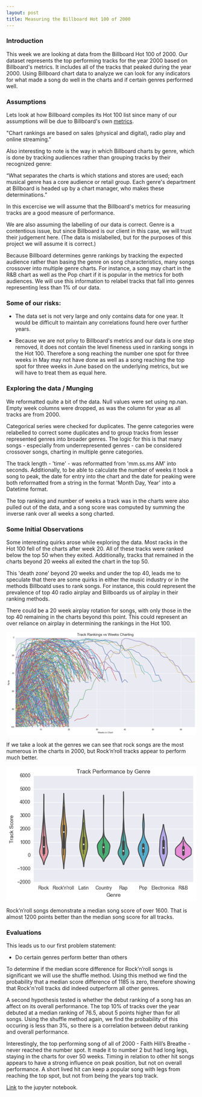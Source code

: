 ```yaml
---
layout: post
title: Measuring the Billboard Hot 100 of 2000
---
```


### Introduction

This week we are looking at data from the Billboard Hot 100 of 2000.
Our dataset represents the top performing tracks for the year 2000 based on Billboard's metrics. It includes all of the tracks that peaked during the year 2000. Using Billboard chart data to analyze we can look for any indicators for what made a song do well in the charts and if certain genres performed well.

### Assumptions

Lets look at how Billboard compiles its Hot 100 list since many of our assumptions will be due to Billboard's own <a href="https://en.wikipedia.org/wiki/Billboard_Hot_100#Year-end_charts">metrics</a>.

"Chart rankings are based on sales (physical and digital), radio play and online streaming."

Also interesting to note is the way in which Billboard charts by genre, which is done by tracking audiences rather than grouping tracks by their recognized genre: 

“What separates the charts is which stations and stores are used; each musical genre has a core audience or retail group. Each genre's department at Billboard is headed up by a chart manager, who makes these determinations.”

In this excercise we will assume that the Billboard's metrics for measuring tracks are a good measure of performance. 

We are also assuming the labelling of our data is correct. Genre is a contentious issue, but since Billboard is our client in this case, we will trust their judgement here. (The data is mislabelled, but for the purposes of this project we will assume it is correct.)

Because Billboard determines genre rankings by tracking the expected audience rather than basing the genre on song characteristics, many songs crossover into multiple genre charts. For instance, a song may chart in the R&B chart as well as the Pop chart if it is popular in the metrics for both audiences. We will use this information to relabel tracks that fall into genres representing less than 1% of our data.

### Some of our risks: 

- The data set is not very large and only contains data for one year. It would be difficult to maintain any correlations found here over further years. 

- Because we are not privy to Billboard's metrics and our data is one step  removed, it does not contain the level fineness used in ranking songs in the Hot 100. Therefore a song reaching the number one spot for three weeks in May may not have done as well as a song reaching the top spot for three weeks in June based on the underlying metrics, but we will have to treat them as equal here.

### Exploring the data / Munging

We reformatted quite a bit of the data. Null values were set using np.nan. Empty week columns were dropped, as was the column for year as all tracks are from 2000. 

Categorical series were checked for duplicates. The genre categories were relabelled to correct some duplicates and to group tracks from lesser represented genres into broader genres. The logic for this is that many songs - especially from underrepresented genres - can be considered crossover songs, charting in multiple genre categories. 

The track length - 'time' - was reformatted from 'mm.ss.ms AM' into seconds. Additionally, to be able to calculate the number of weeks it took a song to peak, the date for entry into the chart and the date for peaking were both reformatted from a string in the format 'Month Day, Year' into a Datetime format. 

The top ranking and number of weeks a track was in the charts were also pulled out of the data, and a song score was computed by summing the inverse rank over all weeks a song charted.

### Some Initial Observations

Some interesting quirks arose while exploring the data. Most racks in the Hot 100 fell of the charts after week 20. All of these tracks were ranked below the top 50 when they exited. Additionally, tracks that remained in the charts beyond 20 weeks all exited the chart in the top 50. 

This 'death zone' beyond 20 weeks and under the top 40, leads me to speculate that there are some quirks in either the music industry or in the methods Billboatd uses to rank songs. For instance, this could represent the prevalence of top 40 radio airplay and Billboards us of airplay in their ranking methods. 

There could be a 20 week airplay rotation for songs, with only those in the top 40 remaining in the charts beyond this point. This could represent an over reliance on airplay in determining the rankings in the Hot 100. 

![Track Rankings per Week](../images/Billboard100/rankperweek.png)

If we take a look at the genres we can see that rock songs are the most numerous in the charts in 2000, but Rock’n’roll tracks appear to perform much better.

![Track Rankings per Week](../images/Billboard100/genrescore.png)

Rock’n’roll songs demonstrate a median song score of over 1600. That is almost 1200 points better than the median song score for all tracks. 

### Evaluations

This leads us to our first problem statement: 

- Do certain genres perform better than others

To determine if the median score difference for Rock’n’roll songs is significant we will use the shuffle method. Using this method we find the probability that a median score difference of 1185 is zero, therefore showing that Rock'n'roll tracks did indeed outperform all other genres.

A second hypothesis tested is whether the debut ranking of a song has an affect on its overall performance. The top 10% of tracks over the year debuted at a median ranking of 76.5, about 5 points higher than for all songs. Using the shuffle method again, we find the probability of this occuring is less than 3%, so there is a correlation between debut ranking and overall performance.

Interestingly, the top performing song of all of 2000 - Faith Hill’s Breathe - never reached the number spot. It made it to number 2 but had long legs, staying in the charts for over 50 weeks. Timing in relation to other hit songs appears to have a strong influence on peak position, but not on overall performance. A short lived hit can keep a popular song with legs from reaching the top spot, but not from being the years top track. 

<a href="https://git.generalassemb.ly/anthonysull/project-2-billboard/blob/master/Billboard100.ipynb">Link</a> to the jupyter notebook. 

